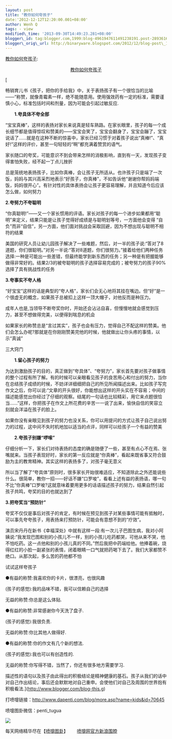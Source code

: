 ```yaml
--- 
layout: post 
title: "教你如何夸孩子" 
date:'2012-12-12T12:20:00.001+08:00' 
author: Wenh Q
tags: - view
modified\_time: '2013-09-30T14:49:23.281+08:00' 
blogger\_id: tag:blogger.com,1999:blog-4961947611491238191.post-2893616040471143339
blogger\_orig\_url: http://binaryware.blogspot.com/2012/12/blog-post\_11.html
---
```

[教你如何夸孩子](http://www.dapenti.com/blog/more.asp?name=kids&id=70645):

<div style="text-align: center;">

[教你如何夸孩子](http://www.blogger.com/blog-this.g)




</div>

[

畅销育儿书《孩子，把你的手给我》中，关于表扬孩子有一个很恰当的比喻——“称赞，就像青霉素一样，绝不能随意用。使用强效药有一定的标准，需要谨慎小心，标准包括时间和剂量，因为可能会引起过敏反应.



<span style="font-weight: bold;">　　1.夸具体不夸全部</span>



“宝宝真棒”，这样的表扬对家长来说真是轻车熟路。在家长眼里，孩子的每一个成长细节都是值得惊叹和赞美的——宝宝会笑了，宝宝会翻身了，宝宝会蹦了，宝宝说话了……就是在这种不断的惊喜中，家长已经习惯于对着孩子说出“真棒!”、“真好!”这样的评价，甚至一句轻轻的“啊”都充满着赞赏的语气。



家长随口的夸奖，可能意识不到会带来怎样的消极影响，直到有一天，发现孩子变得害怕失败，经不起一丁点儿挫折



总是笼统地表扬孩子，比如你真棒，会让孩子无所适从。也许孩子只是端了一次饭，妈妈与其兴高采烈地表示“好孩子，你真棒”，不如告诉他“谢谢你帮妈妈端饭，妈妈很开心”。有针对性的具体表扬会让孩子更容易理解，并且知道今后应该怎么做，如何努力



<span style="font-weight: bold;">2.夸努力不夸聪明</span>



“你真聪明!”——又一个家长惯用的评语。家长对孩子的每一个进步如果都用“聪明”来定义，结果只能是让孩子觉得好成绩是与聪明划等号，一方面他会变得
“自负”而非“自信”，另一方面，他们面对挑战会采取回避，因为不想出现与聪明不相符的结果



美国的研究人员让幼儿园孩子解决了一些难题，然后，对一半的孩子说:“答对了8道题，你们很聪明。”对另一半说:“答对8道题，你们很努力。”接着给他们两种任务选择:一种是可能出一些差错，但最终能学到新东西的任务；另一种是有把握能够做得非常好的。结果2/3的被夸聪明的孩子选择容易完成的；被夸努力的孩子90%选择了具有挑战性的任务



<span style="font-weight: bold;">3.夸事实不夸人格</span>



“好宝宝”这样的话是典型的“夸人格”，家长们会无心地将其挂在嘴边。但“好”是一个很虚无的概念，如果孩子总被扣上这样一顶大帽子，对他反而是种压力。



成年人也是,当领导不断夸奖你时，开始还会沾沾自喜，但慢慢地就会感觉到压力，甚至不想做得完美，以便得到喘息的机会



如果家长的称赞总是“言过其实”，孩子也会有压力，觉得自己不配这样的赞美。他们会怎么办呢?那就是在你刚刚赞美完他的时候，他就做出让你头疼的事情，以示“真诚”



三大窍门



<span style="font-weight: bold;">　　1.留心孩子的努力</span>



为达到激励孩子的目的，真正做到“夸具体”、“夸努力”，家长首先要对孩子做事情的整个过程有所了解。有的时候可以亲眼看见孩子的良苦用心和付出的努力，当你在总结孩子成绩的时候，不妨详详细细把自己的所见所闻描述出来。比如孩子写完作文之后，你可以说:“文章的开头很好，你能想出这样的开头实在不容易；中间的描述能感觉出你经过了仔细的观察。结尾的一句话也比较精彩，用它来点题很恰当……”这样，你把孩子在作文上所花费的辛苦一一说了出来，愉快自信的笑容立刻就会洋溢在孩子的脸上。



如果你没有亲眼见到孩子的努力也没关系，你可以用提问的方式让孩子自己说出努力的过程，这中间不失时机地加以适当的点评，同样可以给孩子一个有益的赞美



<span style="font-weight: bold;">　　2.夸孩子别嫌“啰嗦”</span>



仔细分析一下，家长们对待表扬的态度的确是随便了一些，甚至有点心不在焉、张嘴就来。当孩子表现好时，家长的第一反应就是“你真棒”，看起来既省事又符合鼓励为主的教育精神。其实这样的表扬多了，对孩子毫无意义



所以当了解了“夸具体”原则时，很多家长开始很难适应，不知道除此之外还能说些什么。很简单，教你一招——好话不嫌“口罗唆”，看看上述有益的表扬语，哪一句不比“你真棒”口罗唆?这就意味着要用更多的话语描述孩子的努力，结果自然引起孩子共鸣，夸奖的目的也就达到了



<span style="font-weight: bold;">3.把夸奖当“预防针”</span>



夸奖不仅仅是事后对孩子的肯定，有时候在预见到孩子对某些事情可能有抵触时，可以事先夸夸孩子，用表扬来打预防针，可能会有意想不到的“疗效”。



演员宋丹丹在新书《幸福深处》中就有这样一段:有一次儿子巴图生病，我对小阿姨说:“我发现巴图和别的小孩儿不一样，别的小孩儿吃药都哭，可他从来不哭，他不怕吃药。这一点他和别的小孩儿真的不同。”然后我把中药端给他。他捧着碗，烧得红红的小脸一副紧张的表情，闭着眼睛一口气就把药喝下去了。我们大家都赞不绝口。从那次起，多么苦的药他都不怕



试试这样夸孩子



●有益的称赞:我喜欢你的卡片，很漂亮，也很风趣



(孩子的感觉):我的品味不错，我可以信赖自己的选择



无益的称赞:你总是这么体贴.



●有益的称赞:非常感谢你今天洗了盘子.



(孩子的感觉):我很负责.



无益的称赞:你比其他人做得好.



●有益的称赞:你的作文有几个新的想法.



(孩子的感觉):我也可以有创造性的.



无益的称赞:你写得不错，当然了，你还有很多地方需要学习.



描述性的语句以及孩子由此得出的积极结论是精神健康的基石。孩子从我们的话中对自己作出结论，事后还会默默地对自己重申。会使他们对自己及周围的世界抱有积极看法.](http://www.blogger.com/blog-this.g)



打喷嚏链接：<http://www.dapenti.com/blog/more.asp?name=kids&id=70645>





喷嚏图卦微信：penti\_tugua





![](http://imgs.dapenti.org:88/dapenti/CcMqMpRg/XY6Yw.jpg)





每天网络精华尽在【[喷嚏图卦](http://www.dapenti.com/blog/blog.asp?subjectid=70&name=xilei)】       [喷嚏网官方新浪围脖](http://weibo.com/dapentizk "喷嚏网官方新浪围脖")
